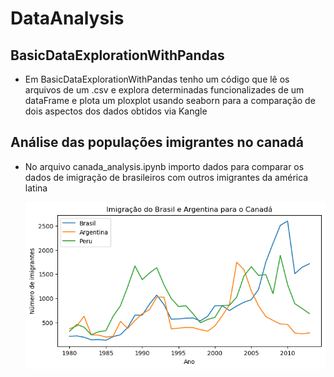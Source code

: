 # DataAnalysis
## BasicDataExplorationWithPandas
* Em BasicDataExplorationWithPandas tenho um código que lê os arquivos de um .csv e explora determinadas funcionalizades de um dataFrame e plota um ploxplot usando seaborn
para a comparação de dois aspectos dos dados obtidos via Kangle 
  
## Análise das populações imigrantes no canadá
* No arquivo canada_analysis.ipynb importo dados para comparar os dados de imigração de brasileiros com outros imigrantes da américa latina
  
  ![plot](canada_analysis.png)
